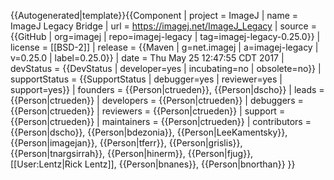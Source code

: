 <noinclude>{{Autogenerated|template}}</noinclude>{{Component
| project = ImageJ
| name = ImageJ Legacy Bridge
| url = https://imagej.net/ImageJ_Legacy
| source = {{GitHub | org=imagej | repo=imagej-legacy | tag=imagej-legacy-0.25.0}}
| license = [[BSD-2]]
| release = {{Maven | g=net.imagej | a=imagej-legacy | v=0.25.0 | label=0.25.0}}
| date = Thu May 25 12:47:55 CDT 2017
| devStatus = {{DevStatus | developer=yes | incubating=no | obsolete=no}}
| supportStatus = {{SupportStatus | debugger=yes | reviewer=yes | support=yes}}
| founders = {{Person|ctrueden}}, {{Person|dscho}}
| leads = {{Person|ctrueden}}
| developers = {{Person|ctrueden}}
| debuggers = {{Person|ctrueden}}
| reviewers = {{Person|ctrueden}}
| support = {{Person|ctrueden}}
| maintainers = {{Person|ctrueden}}
| contributors = {{Person|dscho}}, {{Person|bdezonia}}, {{Person|LeeKamentsky}}, {{Person|imagejan}}, {{Person|tferr}}, {{Person|grislis}}, {{Person|tnargsirrah}}, {{Person|hinerm}}, {{Person|fjug}}, [[User:Lentz|Rick Lentz]], {{Person|bnanes}}, {{Person|bnorthan}}
}}
